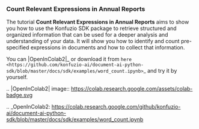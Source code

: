 ### Count Relevant Expressions in Annual Reports

The tutorial **Count Relevant Expressions in Annual Reports** aims to show you how to use the Konfuzio SDK package to
retrieve structured and organized information that can be used for a deeper analysis and understanding of your data.
It will show you how to identify and count pre-specified expressions in documents and how to collect that information.

You can |OpenInColab2|_ or download it from
`here <https://github.com/konfuzio-ai/document-ai-python-sdk/blob/master/docs/sdk/examples/word_count.ipynb>`_
and try it by yourself.

.. |OpenInColab2| image:: https://colab.research.google.com/assets/colab-badge.svg

.. _OpenInColab2: https://colab.research.google.com/github/konfuzio-ai/document-ai-python-sdk/blob/master/docs/sdk/examples/word_count.ipynb

